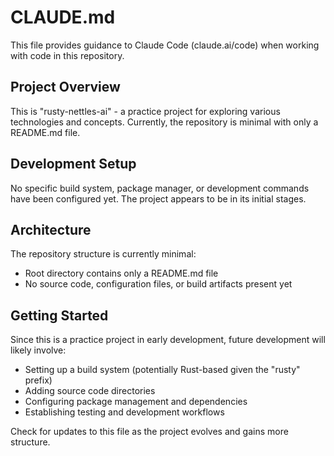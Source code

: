 # CLAUDE.md

This file provides guidance to Claude Code (claude.ai/code) when working with code in this repository.

## Project Overview

This is "rusty-nettles-ai" - a practice project for exploring various technologies and concepts. Currently, the repository is minimal with only a README.md file.

## Development Setup

No specific build system, package manager, or development commands have been configured yet. The project appears to be in its initial stages.

## Architecture

The repository structure is currently minimal:
- Root directory contains only a README.md file
- No source code, configuration files, or build artifacts present yet

## Getting Started

Since this is a practice project in early development, future development will likely involve:
- Setting up a build system (potentially Rust-based given the "rusty" prefix)
- Adding source code directories
- Configuring package management and dependencies
- Establishing testing and development workflows

Check for updates to this file as the project evolves and gains more structure.